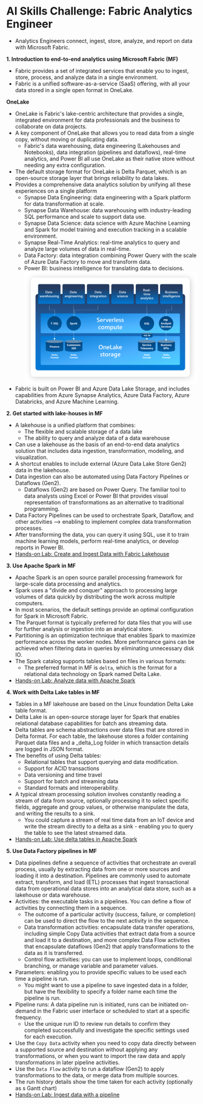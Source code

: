 # AI Skills Challenge: Fabric Analytics Engineer
- Analytics Engineers connect, ingest, store, analyze, and report on data with Microsoft Fabric.

__1. Introduction to end-to-end analytics using Microsoft Fabric (MF)__
- Fabric provides a set of integrated services that enable you to ingest, store, process, and analyze data in a single environment.
- Fabric is a unified software-as-a-service (SaaS) offering, with all your data stored in a single open format in OneLake.

**OneLake**
- OneLake is Fabric's lake-centric architecture that provides a single, integrated environment for data professionals and the business to collaborate on data projects.
- A key component of OneLake that allows you to read data from a single copy, without moving or duplicating data.
    - Fabric's data warehousing, data engineering (Lakehouses and Notebooks), data integration (pipelines and dataflows), real-time analytics, and Power BI all use OneLake as their native store without needing any extra configuration.
- The default storage format for OneLake is Delta Parquet, which is an open-source storage layer that brings reliability to data lakes.
- Provides a comprehensive data analytics solution by unifying all these experiences on a single platform
    - Synapse Data Engineering: data engineering with a Spark platform for data transformation at scale.
    - Synapse Data Warehouse: data warehousing with industry-leading SQL performance and scale to support data use.
    - Synapse Data Science: data science with Azure Machine Learning and Spark for model training and execution tracking in a scalable environment.
    - Synapse Real-Time Analytics: real-time analytics to query and analyze large volumes of data in real-time.
    - Data Factory: data integration combining Power Query with the scale of Azure Data Factory to move and transform data.
    - Power BI: business intelligence for translating data to decisions.
![OneLake Storage](./onelake-storage.png)
- Fabric is built on Power BI and Azure Data Lake Storage, and includes capabilities from Azure Synapse Analytics, Azure Data Factory, Azure Databricks, and Azure Machine Learning.

__2. Get started with lake-houses in MF__
- A lakehouse is a unified platform that combines:
  - The flexible and scalable storage of a data lake
  - The ability to query and analyze data of a data warehouse
- Can use a lakehouse as the basis of an end-to-end data analytics solution that includes data ingestion, transformation, modeling, and visualization.
- A shortcut enables to include external (Azure Data Lake Store Gen2) data in the lakehouse.
- Data ingestion can also be automated using Data Factory Pipelines or Dataflows (Gen2).
  - Dataflows (Gen2) are based on Power Query. The familiar tool to data analysts using Excel or Power BI that provides visual representation of transformations as an alternative to traditional programming.
- Data Factory Pipelines can be used to orchestrate Spark, Dataflow, and other activities --> enabling to implement complex data transformation processes.
- After transforming the data, you can query it using SQL, use it to train machine learning models, perform real-time analytics, or develop reports in Power BI.
- [Hands-on Lab: Create and Ingest Data with Fabric Lakehouse](https://microsoftlearning.github.io/mslearn-fabric/Instructions/Labs/01-lakehouse.html)

__3. Use Apache Spark in MF__
- Apache Spark is an open source parallel processing framework for large-scale data processing and analytics.
- Spark uses a "divide and conquer" approach to processing large volumes of data quickly by distributing the work across multiple computers.
- In most scenarios, the default settings provide an optimal configuration for Spark in Microsoft Fabric.
- The Parquet format is typically preferred for data files that you will use for further analysis or ingestion into an analytical store.
- Partitioning is an optimization technique that enables Spark to maximize performance across the worker nodes. More performance gains can be achieved when filtering data in queries by eliminating unnecessary disk IO.
- The Spark catalog supports tables based on files in various formats:
  - The preferred format in MF is `delta`, which is the format for a relational data technology on Spark named Delta Lake.
- [Hands-on Lab: Analyze data with Apache Spark](https://microsoftlearning.github.io/mslearn-fabric/Instructions/Labs/02-analyze-spark.html)

__4. Work with Delta Lake tables in MF__
- Tables in a MF lakehouse are based on the Linux foundation Delta Lake table format.
- Delta Lake is an open-source storage layer for Spark that enables relational database capabilities for batch ans streaming data.
- Delta tables are schema abstractions over data files that are stored in Delta format. For each table, the lakehouse stores a folder containing Parquet data files and a _delta_Log folder in which transaction details are logged in JSON format.
- The benefits of using Delta tables:
  - Relational tables that support querying and data modification.
  - Support for ACID transactions
  - Data versioning and time travel
  - Support for batch and streaming data
  - Standard formats and interoperability.
- A typical stream processing solution involves constantly reading a stream of data from source, optionally processing it to select specific fields, aggregate and group values, or otherwise manipulate the data, and writing the results to a sink.
  - You could capture a stream of real time data from an IoT device and write the stream directly to a delta as a sink - enabling you to query the table to see the latest streamed data.
- [Hands-on Lab: Use delta tables in Apache Spark](https://microsoftlearning.github.io/mslearn-fabric/Instructions/Labs/03-delta-lake.html)

__5. Use Data Factory pipelines in MF__
- Data pipelines define a sequence of activities that orchestrate an overall process, usually by extracting data from one or more sources and loading it into a destination. Pipelines are commonly used to automate extract, transform, and load (ETL) processes that ingest transactional data from operational data stores into an analytical data store, such as a lakehouse or data warehouse.
- Activities: the executable tasks in a pipelines. You can define a flow of activities by connecting them in a sequence.
  - The outcome of a particular activity (success, failure, or completion) can be used to direct the flow to the next activity in the sequence.
  - Data transformation activities: encapsulate data transfer operations, including simple Copy Data activities that extract data from a source and load it to a destination, and more complex Data Flow activities that encapsulate dataflows (Gen2) that apply transformations to the data as it is transferred.
  - Control flow activities: you can use to implement loops, conditional branching, or manage variable and parameter values.
- Parameters: enabling you to provide specific values to be used each time a pipeline is run.
  - You might want to use a pipeline to save ingested data in a folder, but have the flexibility to specify a folder name each time the pipeline is run.
- Pipeline runs: A data pipeline run is initiated, runs can be initiated on-demand in the Fabric user interface or scheduled to start at a specific frequency.
  - Use the unique run ID to review run details to confirm they completed successfully and investigate the specific settings used for each execution.
- Use the `Copy Data` activity when you need to copy data directly between a supported source and destination without applying any transformations, or when you want to import the raw data and apply transformations in later pipeline activities.
- Use the `Data Flow` activity to run a dataflow (Gen2) to apply transformations to the data, or merge data from multiple sources.
- The run history details show the time taken for each activity (optionally as s Gantt chart)
- [Hands-on Lab: Ingest data with a pipeline](https://microsoftlearning.github.io/mslearn-fabric/Instructions/Labs/04-ingest-pipeline.html)
